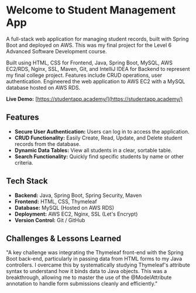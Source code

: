 # Welcome to Student Management App

A full-stack web application for managing student records, built with Spring Boot and deployed on AWS. This was my final project for the Level 6 Advanced Software Development course.

Built using HTML, CSS for Frontend, Java, Spring Boot, MySQL, AWS EC2/RDS, Nginx, SSL, Maven, Git, and IntelliJ IDEA for Backend to represent my final college project. 
Features include CRUD operations, user authentication. Engineered the web application to AWS EC2 with a MySQL database hosted on AWS RDS.

**Live Demo:** [https://studentapp.academy/](https://studentapp.academy/)

## Features

* **Secure User Authentication:** Users can log in to access the application.
* **CRUD Functionality:** Easily Create, Read, Update, and Delete student records from the database.
* **Dynamic Data Tables:** View all students in a clear, sortable table.
* **Search Functionality:** Quickly find specific students by name or other criteria.

## Tech Stack

* **Backend:** Java, Spring Boot, Spring Security, Maven
* **Frontend:** HTML, CSS, Thymeleaf
* **Database:** MySQL (Hosted on AWS RDS)
* **Deployment:** AWS EC2, Nginx, SSL (Let's Encrypt)
* **Version Control:** Git / GitHub

## Challenges & Lessons Learned

"A key challenge was integrating the Thymeleaf front-end with the Spring Boot back-end, particularly in passing data from HTML forms to my Java controllers. I overcame this by systematically studying Thymeleaf's attribute syntax to understand how it binds data to Java objects. This was a breakthrough, allowing me to master the use of the @ModelAttribute annotation to handle form submissions cleanly and efficiently."

